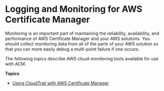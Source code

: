 # Logging and Monitoring for AWS Certificate Manager<a name="security-logging-and-monitoring"></a>

Monitoring is an important part of maintaining the reliability, availability, and performance of AWS Certificate Manager and your AWS solutions\. You should collect monitoring data from all of the parts of your AWS solution so that you can more easily debug a multi\-point failure if one occurs\. 

The following topics describe AWS cloud\-monitoring tools available for use with ACM\.

**Topics**
+ [Using CloudTrail with AWS Certificate Manager](cloudtrail.md)